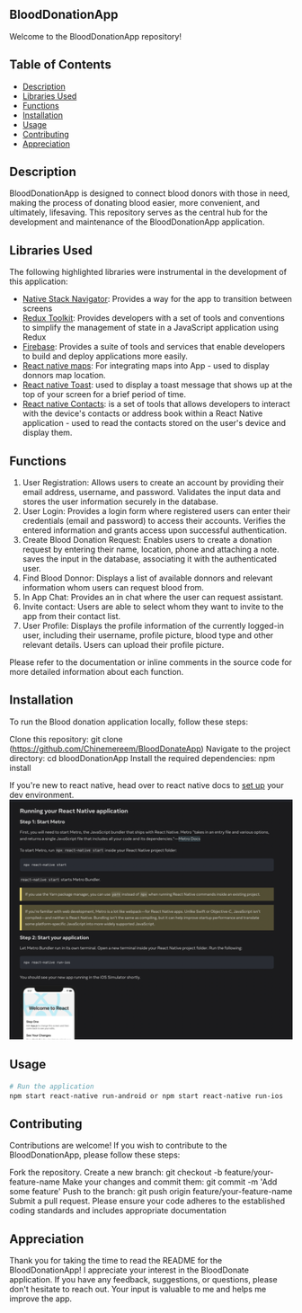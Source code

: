 

## BloodDonationApp
Welcome to the BloodDonationApp repository! 

## Table of Contents

- [Description](#description)
- [Libraries Used](#libraries-used)
- [Functions](#functions)
- [Installation](#installation)
- [Usage](#usage)
- [Contributing](#contributing)
- [Appreciation](#appreciation)

## Description
BloodDonationApp is designed to connect blood donors with those in need, making the process of donating blood easier, more convenient, and ultimately, lifesaving.
This repository serves as the central hub for the development and maintenance of the BloodDonationApp application.

## Libraries Used 

The following highlighted libraries were instrumental in the development of this application:

- [Native Stack Navigator](https://reactnavigation.org/docs/native-stack-navigator/): Provides a way for the app to transition between screens
- [Redux Toolkit](https://redux-toolkit.js.org/introduction/getting-started): Provides developers with a set of tools and conventions to simplify the management of state in a JavaScript application using Redux
- [Firebase](https://firebase.google.com/docs?gad=1&gclid=CjwKCAjwvJyjBhApEiwAWz2nLQ3LoDviNnoVQv3abZiZqloyvPn_oIxAfviHPd5tX2m1IohJzcJhiBoChmAQAvD_BwE&gclsrc=aw.ds): Provides a suite of tools and services that enable developers to build and deploy applications more easily. 
- [React native maps](https://github.com/react-native-maps/react-native-maps): For integrating maps into App - used to display donnors map location.
- [React native Toast](https://www.npmjs.com/package/react-native-root-toast): used to display a toast message that shows up at the top of your screen for a brief period of time.
- [React native Contacts](https://www.npmjs.com/package/react-native-root-toast): is a set of tools that allows developers to interact with the device's contacts or address book within a React Native application - used to read the contacts stored on the user's device and display them.

## Functions

1. User Registration: Allows users to create an account by providing their email address, username, and password. Validates the input data and stores the user information securely in the database.
2. User Login: Provides a login form where registered users can enter their credentials (email and password) to access their accounts. Verifies the entered information and grants access upon successful authentication.
3. Create Blood Donation Request: Enables users to create a donation request by entering their name, location, phone and attaching a note. saves the input in the database, associating it with the authenticated user.
4. Find Blood Donnor: Displays a list of available donnors and relevant information whom users can request blood from.
5. In App Chat: Provides  an in chat where the user can request assistant.
6. Invite contact: Users are able to select whom they want to invite to the app from their contact list.
7. User Profile: Displays the profile information of the currently logged-in user, including their username, profile picture, blood type and other relevant details. Users can upload their profile picture.

Please refer to the documentation or inline comments in the source code for more detailed information about each function.

## Installation
To run the Blood donation application locally, follow these steps:

Clone this repository: git clone (https://github.com/Chinemereem/BloodDonateApp)
Navigate to the project directory: cd bloodDonationApp
Install the required dependencies: npm install


If you're new to react native, head over to react native docs to [set up](https://reactnative.dev/docs/environment-setup) your dev environment.
![Content Screenshot](/image.png)

## Usage

```bash
# Run the application
npm start react-native run-android or npm start react-native run-ios 
```

## Contributing
Contributions are welcome! If you wish to contribute to the BloodDonationApp, please follow these steps:

Fork the repository.
Create a new branch: git checkout -b feature/your-feature-name
Make your changes and commit them: git commit -m 'Add some feature'
Push to the branch: git push origin feature/your-feature-name
Submit a pull request.
Please ensure your code adheres to the established coding standards and includes appropriate documentation

## Appreciation

Thank you for taking the time to read the README for the BloodDonationApp! I appreciate your interest in the BloodDonate application. If you have any feedback, suggestions, or questions, please don't hesitate to reach out. Your input is valuable to me and helps me improve the app.



